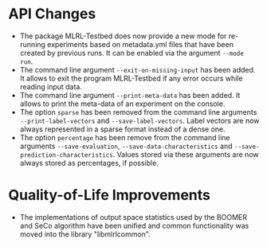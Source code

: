 # API Changes

- The package MLRL-Testbed does now provide a new mode for re-running experiments based on metadata.yml files that have been created by previous runs. It can be enabled via the argument `--mode run`.
- The command line argument `--exit-on-missing-input` has been added. It allows to exit the program MLRL-Testbed if any error occurs while reading input data.
- The command line argument `--print-meta-data` has been added. It allows to print the meta-data of an experiment on the console.
- The option `sparse` has been removed from the command line arguments `--print-label-vectors` and `--save-label-vectors`. Label vectors are now always represented in a sparse format instead of a dense one.
- The option `percentage` has been remove from the command line arguments `--save-evaluation`, `--save-data-characteristics` and `--save-prediction-characteristics`. Values stored via these arguments are now always stored as percentages, if possible.

# Quality-of-Life Improvements

- The implementations of output space statistics used by the BOOMER and SeCo algorithm have been unified and common functionality was moved into the library "libmlrlcommon".
